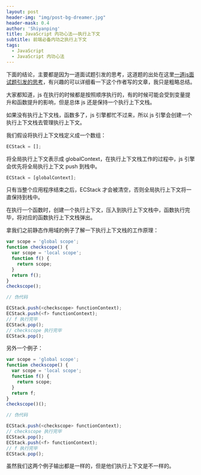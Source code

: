 ```yaml
---
layout: post
header-img: "img/post-bg-dreamer.jpg"
header-mask: 0.4
author: 'Shiyanping'
title: JavaScript 内功心法——执行上下文
subtitle: 前端必备内功之执行上下文
tags:
  - JavaScript
  - JavaScript 内功心法
---
```


下面的结论，主要都是因为一道面试题引发的思考，这道题的出处在这里[一道js面试题引发的思考](https://github.com/kuitos/kuitos.github.io/issues/18)，有兴趣的可以详细看一下这个作者写的文章，我只是粗略总结。

大家都知道，js 在执行的时候都是按照顺序执行的，有的时候可能会受到变量提升和函数提升的影响，但是总体 js 还是保持一个执行上下文栈。

如果没有执行上下文栈，函数多了，js 引擎都忙不过来，所以 js 引擎会创建一个执行上下文栈去管理执行上下文。

我们假设将执行上下文栈定义成一个数组：

```js
ECStack = [];
```

将全局执行上下文表示成 globalContext，在执行上下文栈工作的过程中，js 引擎会优先将全局执行上下文 push 到栈中。

```js
ECStack = [globalContext];
```

只有当整个应用程序结束之后，ECStack 才会被清空，否则全局执行上下文将一直保持到栈中。

在执行一个函数时，创建一个执行上下文，压入到执行上下文栈中，函数执行完毕，将对应的函数执行上下文栈弹出。

拿我们之前静态作用域的例子了解一下执行上下文栈的工作原理：

```js
var scope = 'global scope';
function checkscope() {
  var scope = 'local scope';
  function f() {
    return scope;
  }
  return f();
}
checkscope();
```

```js
// 伪代码

ECStack.push(<checkscope> functionContext);
ECStack.push(<f> functionContext);
// f 执行完毕
ECStack.pop();
// checkscope 执行完毕
ECStack.pop();
```

另外一个例子：

```js
var scope = 'global scope';
function checkscope() {
  var scope = 'local scope';
  function f() {
    return scope;
  }
  return f;
}
checkscope()();
```

```js
// 伪代码

ECStack.push(<checkscope> functionContext);
// checkscope 执行完毕
ECStack.pop();
ECStack.push(<f> functionContext);
// f 执行完毕
ECStack.pop();
```

虽然我们这两个例子输出都是一样的，但是他们执行上下文是不一样的。
